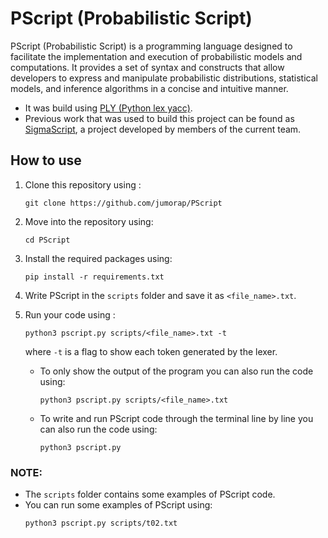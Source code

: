 # PScript (Probabilistic Script)
PScript (Probabilistic Script) is a programming language designed to facilitate the implementation and execution of probabilistic models and computations. It provides a set of syntax and constructs that allow developers to express and manipulate probabilistic distributions, statistical models, and inference algorithms in a concise and intuitive manner.

- It was build using [PLY (Python lex yacc)](https://www.dabeaz.com/ply/ply.html#ply_nn4).
- Previous work that was used to build this project can be found as [SigmaScript](https://github.com/jahelsantiago/Sigmascript), a project developed by members of the current team.


## How to use
1. Clone this repository using :
   ```
   git clone https://github.com/jumorap/PScript
   ```
2. Move into the repository using:
   ```
   cd PScript
   ``` 
3. Install the required packages using:
   ```
   pip install -r requirements.txt
   ```
4. Write PScript in the `scripts` folder and save it as `<file_name>.txt`. 
5. Run your code using :
   ```
   python3 pscript.py scripts/<file_name>.txt -t
   ```
   where `-t` is a flag to show each token generated by the lexer. 

   - To only show the output of the program you can also run the code using:
     ```
     python3 pscript.py scripts/<file_name>.txt
     ```
   - To write and run PScript code through the terminal line by line you can also run the code using: 
     ```
     python3 pscript.py
     ```

### NOTE: 
- The `scripts` folder contains some examples of PScript code.
- You can run some examples of PScript using:
  ```
  python3 pscript.py scripts/t02.txt
  ```
